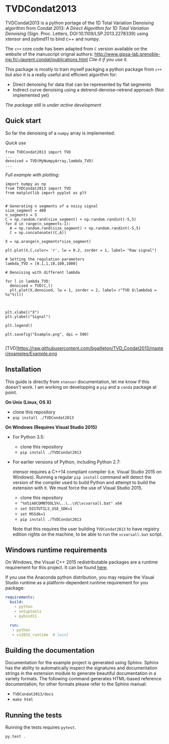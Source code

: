 TVDCondat2013
==============

TVDCondat2013 is a python portage of the 1D Total Variation Denoising algorithm from Condat 2013: _A Direct Algorithm for 1D Total Variation Denoising_ (Sign. Proc. Letters, DOI:10.1109/LSP.2013.2278339) using xtensor and pybind11 to bind c++ and numpy. 

The `c++` core code has been adapted from `C` version available on the website of the manuscript orignal authors: http://www.gipsa-lab.grenoble-inp.fr/~laurent.condat/publications.html
*Cite it if you use it.*

This package is mostly to train myself packging a python package from `c++` but also it is a really useful and efficient algorithm for:
- Direct denoising for data that can be represented by flat segments
- Indirect curve denoising using a detrend-denoise-retrend approach (Not implemented yet)

*The package still is under active development*

Quick start
------------

So far the denoising of a `numpy` array is implemented:

*Quick use*
```
from TVDCondat2013 import TVD
...
denoised = TVD(MyNumpyArray,lambda_TVD)
...
```

*Full example with plotting:*
```
import numpy as np
from TVDCondat2013 import TVD
from matplotlib import pyplot as plt


# Generating n segments of a noisy signal
size_segment = 400
n_segments = 5
C = np.random.rand(size_segment) + np.random.randint(-5,5)
for d in range(n_segments-1):
  A = np.random.rand(size_segment) + np.random.randint(-5,5)
  C = np.concatenate((C,A))

X = np.arange(n_segments*size_segment)

plt.plot(X,C,color= 'r', lw = 0.2, zorder = 1, label= "Raw signal")

# Setting the regulation parameters
lambda_TVD = [0.1,1,10,100,1000]

# Denoising with different lambda

for l in lambda_TVD:
  denoised = TVD(C,l)
  plt.plot(X,denoised, lw = 1, zorder = 2, label= r"TVD $\lambda$ = %s"%(l))



plt.xlabel("X")
plt.ylabel("Signal")

plt.legend()

plt.savefig("Example.png", dpi = 500)


```

[TVD]https://raw.githubusercontent.com/bgailleton/TVD_Condat2013/master/examples/Example.png



Installation
------------

This guide is directly from `xtensor` documentation, let me know if this doesn't work.
I am working on developping a `pip` and a `conda` package at point.

**On Unix (Linux, OS X)**

 - clone this repository
 - `pip install ./TVDCondat2013`

**On Windows (Requires Visual Studio 2015)**

 - For Python 3.5:
     - clone this repository
     - `pip install ./TVDCondat2013`
 - For earlier versions of Python, including Python 2.7:

   xtensor requires a C++14 compliant compiler (i.e. Visual Studio 2015 on
   Windows). Running a regular `pip install` command will detect the version
   of the compiler used to build Python and attempt to build the extension
   with it. We must force the use of Visual Studio 2015.

     - clone this repository
     - `"%VS140COMNTOOLS%\..\..\VC\vcvarsall.bat" x64`
     - `set DISTUTILS_USE_SDK=1`
     - `set MSSdk=1`
     - `pip install ./TVDCondat2013`

   Note that this requires the user building `TVDCondat2013` to have registry edition
   rights on the machine, to be able to run the `vcvarsall.bat` script.


Windows runtime requirements
----------------------------

On Windows, the Visual C++ 2015 redistributable packages are a runtime
requirement for this project. It can be found [here](https://www.microsoft.com/en-us/download/details.aspx?id=48145).

If you use the Anaconda python distribution, you may require the Visual Studio
runtime as a platform-dependent runtime requirement for you package:

```yaml
requirements:
  build:
    - python
    - setuptools
    - pybind11

  run:
   - python
   - vs2015_runtime  # [win]
```


Building the documentation
--------------------------

Documentation for the example project is generated using Sphinx. Sphinx has the
ability to automatically inspect the signatures and documentation strings in
the extension module to generate beautiful documentation in a variety formats.
The following command generates HTML-based reference documentation; for other
formats please refer to the Sphinx manual:

 - `TVDCondat2013/docs`
 - `make html`


Running the tests
-----------------

Running the tests requires `pytest`.

```bash
py.test .
```
